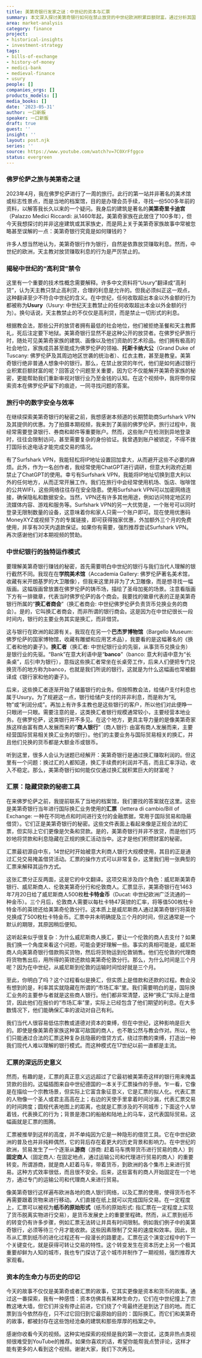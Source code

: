 ```yaml
---
title: 美第奇银行发家之谜：中世纪的资本与汇票
summary: 本文深入探讨美第奇银行如何在禁止放贷的中世纪欧洲积累巨额财富。通过分析其国际换汇业务，揭示了汇票（Bill of Exchange）如何巧妙地将贷款和利息隐藏其中，以及汇票对货币发展史的深远影响。
area: market-analysis
category: finance
project:
- historical-insights
- investment-strategy
tags:
- bills-of-exchange
- history-of-money
- medici-bank
- medieval-finance
- usury
people: []
companies_orgs: []
products_models: []
media_books: []
date: '2023-05-31'
author: 一口新飯
speaker: 一口新飯
draft: true
guest: ''
insight: ''
layout: post.njk
series: ''
source: https://www.youtube.com/watch?v=7C0XrFfggco
status: evergreen
---
```

### 佛罗伦萨之旅与美第奇之谜

2023年4月，我在佛罗伦萨进行了一周的旅行。此行的第一站并非著名的美术馆或标志性景点，而是当地的档案馆，目的是办理会员手续，寻找一份500多年前的资料，以解答我长久以来的一个疑问。我身后的建筑是著名的**美第奇里卡迪宫**（Palazzo Medici Riccardi: 从1460年起，美第奇家族在此居住了100多年），但今天我想探讨的并非这座建筑或其家族史，而是网上关于美第奇家族故事中常被忽略甚至误解的一点：美第奇银行究竟是如何赚钱的？

许多人想当然地认为，美第奇银行作为银行，自然是依靠放贷赚取利息。然而，中世纪的欧洲，天主教对放贷赚取利息的行为是严厉禁止的。

### 揭秘中世纪的“高利贷”禁令

这里有一个重要的技术性概念需要解释。许多中文资料将“Usury”翻译成“高利贷”，认为天主教只禁止高利贷，合理的利息是允许的。但我必须纠正这一观点，这种翻译至少不符合中世纪的含义。在中世纪，任何收取超出本金以外金额的行为都被称为**Usury**（Usury: 中世纪天主教禁止的任何收取超出本金以外金额的行为）。换句话说，天主教禁止的不仅仅是高利贷，而是禁止一切形式的利息。

根据教会法，那些公开的放贷者拥有最低的社会地位，他们被拒绝圣餐和天主教葬礼，死后注定要下地狱。美第奇银行显然不是这种公开的放贷者。在佛罗伦萨旅行时，随处可见美第奇家族的建筑、画像以及他们资助的艺术珍品。他们拥有极高的社会地位，家族成员甚至能成为佛罗伦萨的领袖、**托斯卡纳大公**（Grand Duke of Tuscany: 佛罗伦萨及其周边地区世袭的统治者）、红衣主教，甚至是教皇。美第奇银行绝非普通人想象中的银行。那么，在禁止放贷的年代，他们是如何通过银行业积累巨额财富的呢？回答这个问题至关重要，因为它不仅能解开美第奇家族的秘密，更能帮助我们重新审视对银行业乃至金钱的认知。在这个视频中，我将带你探索资本在佛罗伦萨留下的痕迹，一同寻找问题的答案。

### 旅行中的数字安全与效率

在继续探索美第奇银行的秘密之前，我想感谢本频道的长期赞助商Surfshark VPN及其提供的优惠。为了拍摄本期视频，我来到了美丽的佛罗伦萨。旅行过程中，我经常需要登录银行、券商和邮件等重要账户。然而，这些账户在检测到异地登录时，往往会限制访问，甚至需要复杂的身份验证。我曾遇到账户被锁定，不得不拨打国际长途电话才能完成交易的情况。

有了Surfshark VPN，我能轻松将IP地址设置回加拿大，从而避开这些不必要的麻烦。此外，作为一名创作者，我经常使用ChatGPT进行调研，但意大利政府近期禁止了ChatGPT的使用。幸亏有Surfshark VPN，我能将IP地址切换到意大利以外的任何地方，从而正常开展工作。我们在旅行中会经常使用机场、饭店、咖啡馆的公共WIFI，这些网络往往存在安全隐患。使用Surfshark VPN可以加密网络连接，确保隐私和数据安全。当然，VPN还有许多其他用途，例如访问特定地区的流媒体内容、游戏和服务等。Surfshark VPN的另一大优势是，一个账号可以同时登录无限制数量的设备，这意味着你和家人只需一个账户即可。现在使用优惠码MoneyXYZ或视频下方的专属链接，即可获得独家优惠，外加额外三个月的免费使用，并享有30天内退款保证。如果你有需要，强烈推荐尝试Surfshark VPN。再次感谢他们对本期视频的赞助。

### 中世纪银行的独特运作模式

要理解美第奇银行赚钱的秘密，首先需要明白中世纪的银行与我们当代人理解的银行截然不同。我现在在**学院美术馆**（Accademia Gallery: 佛罗伦萨著名美术馆，收藏有米开朗基罗的大卫雕像），但我来这里并非为了大卫雕像，而是想寻找一幅版画。这幅版画曾放置在佛罗伦萨的铸币场，描绘了圣母加冕的场景。注意看版画下方有一排徽章，代表当时佛罗伦萨的各个商会。我要找的徽章代表的正是美第奇银行所属的“**换汇者商会**”（换汇者商会: 中世纪佛罗伦萨负责货币兑换业务的商会）。是的，它叫换汇者商会，而非所谓的银行商会。这是因为在中世纪很长一段时间内，银行的主要业务其实是换汇，而非借贷。

这与银行在欧洲的起源有关。我现在在另一个**巴杰罗博物馆**（Bargello Museum: 佛罗伦萨的国家博物馆，收藏有雕塑和应用艺术品），我要看的是这幅著名的《换汇者和他的妻子》。**换汇者**（换汇者: 中世纪银行业的先驱，从事货币兑换业务）是银行业的先驱。“Bank”在意大利语中是“**banco**”（banco: 意大利语中意为“长条桌”，后引申为银行），意指这些换汇者常坐在长桌旁工作，后来人们便把专门兑换货币的地方称为banco，也就是我们所说的银行。这就是为什么这幅画也常被翻译成《银行家和他的妻子》。

后来，这些换汇者逐渐开始了储蓄银行的业务。但按照教会法，给储户支付利息也属于Usury。为了规避这一点，银行给储户支付的并非利息，而是称为“礼物”或“利润分成”。再加上有许多主教也是这些银行的客户，所以他们对此便睁一只眼闭一只眼。需要注意的是，这类换汇者银行规模通常较小，主要经营本地业务。在佛罗伦萨，这类银行并不多见。在这个地方，更具主导力量的是像美第奇家族这样由富有商人发展而来的“**商人银行**”（商人银行: 由富有商人发展而来，主要经营国际贸易相关换汇业务的银行）。他们的主要业务与国际贸易相关的换汇，并且他们兑换的货币都是大额金币或银币。

听到这里，很多人会认为谜题已经解开：美第奇银行是通过换汇赚取利润的。但这里有一个问题：换过汇的人都知道，换汇手续费的利润并不高，而且汇率浮动，收入不稳定。那么，美第奇银行如何能仅仅通过换汇就积累巨大的财富呢？

### 汇票：隐藏贷款的秘密工具

在来佛罗伦萨之前，我提前联系了当地的档案馆，我们要找的答案就在这里。这些是美第奇银行当年进行国际换汇业务使用的**汇票**（lettera di cambio/Bill of Exchange: 一种在不同地点和时间进行支付的金融票据，常用于国际贸易和隐蔽借贷）。它们正是美第奇银行的秘密。这些文件表面上看起来像是正规合法的汇票，但实际上它们更像是欠条和贷款。是的，美第奇银行并非不放贷，而是他们巧妙地将贷款和利息隐藏在正规的换汇活动当中。这才是他们积攒财富的秘密。

汇票最初源自中东，14世纪时开始被意大利商人银行大规模使用，其目的正是通过汇兑交易掩盖借贷活动。汇票的操作方式可以非常复杂，这里我们用一张典型的汇票来解释其运作方式。

这张汇票分正反两面，这是它的中文翻译。这项交易涉及四个角色：威尼斯美第奇银行、威尼斯商人、伦敦美第奇分行和伦敦商人。汇票显示，美第奇银行在1463年7月20日给了威尼斯商人500枚**杜卡特金币**（Ducat: 中世纪欧洲广泛流通的一种金币）。三个月后，伦敦商人需要以每杜卡特47英镑的汇率，将等值500枚杜卡特金币的英镑还给美第奇伦敦分行。这本质上是威尼斯商人通过美第奇银行将英镑兑换成了500枚杜卡特金币。汇票中并未明确提及三个月的时间，但这通常是一个默认的期限，其原因稍后便知。

这听起来似乎很复杂：为什么威尼斯商人换汇，要让一个伦敦的商人去支付？如果我们换一个角度来看这个问题，可能会更好理解一些。事实的真相可能是，威尼斯商人向美第奇银行借款购买货物，然后将货物运到伦敦销售。他们在伦敦的代理商将货物售出后，用所得的英镑还款给美第奇伦敦分行。那么，为什么时间是三个月呢？因为在中世纪，从威尼斯到伦敦的运输时间恰好就是三个月。

至此，你明白了吗？这个过程看似是换汇，但实质上是借款和还款的过程。教会没有想到的是，利率其实就隐藏在所谓的“市场汇率”里。我们需要明白的是，国际换汇业务的主要参与者就是这些商人银行。他们都非常清楚，这种“换汇”实际上是借贷，因此他们在报价的“市场汇率”里，实际上已经包含了他们期望的利息。在大多数情况下，他们能确保汇率的波动对自己有利。

我们当代人很容易低估宗教或道德对资本的束缚，但在中世纪，这种影响是巨大的。即使是像美第奇家族这种富可敌国的商人，也不敢公然与教会作对。所以，他们只能通过合法的汇票这种复杂且隐蔽的借贷方式，绕过宗教的束缚，打造出一种我们现代人难以理解的银行模式。而这种模式在17世纪以前一直都是主流。

### 汇票的深远历史意义

然而，有趣的是，汇票的真正意义远远超过了它最初被美第奇这样的银行用来掩盖贷款的目的。这幅插图来自中世纪德国的一本关于汇票操作的手册。乍一看，它像是在描绘一个宗教场景，但实际上它富含象征意义，它是汇票的拟人化。代表汇票的人物像一个圣人或君主高高在上；右边的天使手里拿着时间沙漏，代表汇票交易的时间跨度；圆规代表地图上的距离，也就是汇票涉及的不同城市；下面这个人举着钱，代表换汇的行为；背景是港口的船舶和陆地上的马车，这代表国际贸易。这幅画就是汇票的图腾。

汇票被推举到这样的高度，并不单纯因为它是一种隐形的借贷工具。它在中世纪欧洲的普及也并非纯粹偶然，它的背后存在着更大的历史背景和影响力。在中世纪的欧洲，贸易发生了一个逐渐从**游商**（游商: 赶着马车携带货币进行贸易的商人）到**固定商人**（固定商人: 在固定地点，通过运输公司和代理进行贸易的商人）的重要转变。所谓游商，就是商人赶着马车，带着货币，到欧洲的各个集市上来进行贸易。这种方式效率很低，而且很不安全。后来，这些富有的商人开始固定在一个地方，通过专门的运输公司和代理商人来进行贸易。

像美第奇银行这样遍布欧洲各地的商人银行网络，以及汇票的使用，使得货币也不再需要跟着货物来进行移动。人们直接在纸上就可以完成国际交易。在一定程度上，汇票可以被视为**纸币的原始形式**（纸币的原始形式: 指汇票在一定程度上实现了货币脱离实物进行交易），是货币发展史上的重要里程碑。然而，从汇票到纸币的转变仍有许多步骤，例如汇票无法转让并具有时间限制。例如我们例子中的美第奇银行，必须等待三个月才能收款。这些因素限制了交易的速度和效率。因此，货币从汇票到纸币的进化过程还有一段漫长的路要走。汇票在这个演变过程中的下一个关键变化，就是获得可转让交易的特性。这个转变发生在资本历史上另一个极其重要却鲜为人知的城市，我也专门探访了这个城市并制作了一期视频，强烈推荐大家观看。

### 资本的生命力与历史的印记

今天的故事不仅仅是美第奇或者汇票的故事，它其实更像是资本和货币的故事。通过这一番探索，我有一种感悟：资本仿佛具有某种生命力，它们在中世纪撞上了宗教这堵大墙，但它们并没有停止前进，它们绕了个弯最终还是到达了目的地。而汇票到当今依然存在，只不过它回归到它最原始的目的：国际换汇。而它们和美第奇的故事，都被封存在这些饱经沧桑的建筑和那些厚厚的档案之中。

感谢你收看今天的视频。这种实地探索的视频是我的第一次尝试，这类非热点类视频很难受到YouTube的推荐。如果你喜欢的话，希望你能帮我点赞评论，这样才能有更多的人看到这个视频。谢谢大家，我们下次再见。